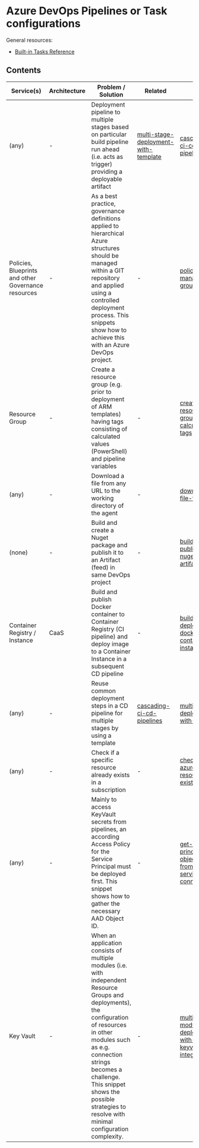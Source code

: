 # Azure DevOps Pipelines or Task configurations
General resources:
* [Built-in Tasks Reference](https://docs.microsoft.com/en-us/azure/devops/pipelines/tasks/?view=azure-devops)

<!-- Note: Edit tables with https://www.tablesgenerator.com/markdown_tables -->

## Contents

| Service(s)                      | Architecture                | Problem / Solution                      | Related | Link                            |
|---------------------------------|-----------------------------|-----------------------------------------|---------|---------------------------------|
| (any) | - | Deployment pipeline to multiple stages based on particular build pipeline run ahead (i.e. acts as trigger) providing a deployable artifact  | [multi-stage-deployment-with-template](./multi-stage-deployment-with-template) | [cascading-ci-cd-pipelines](./cascading-ci-cd-pipelines) |
| Policies, Blueprints and other Governance resources | - | As a best practice, governance definitions applied to hierarchical Azure structures should be managed within a GIT repository and applied using a controlled deployment process. This snippets show how to achieve this with an Azure DevOps project.  | - | [policies-on-management-groups](./policies-on-management-groups) |
| Resource Group | - | Create a resource group (e.g. prior to deployment of ARM templates) having tags consisting of calculated values (PowerShell) and pipeline variables | - | [create-resource-group-with-calculated-tags](./create-resource-group-with-calculated-tags) |
| (any) | - | Download a file from any URL to the working directory of the agent | - | [download-file-from-url](./download-file-from-url) |
| (none) | - | Build and create a Nuget package and publish it to an Artifact (feed) in same DevOps project | - | [build-and-publish-nuget-to-artifacts](./build-and-publish-nuget-to-artifacts) |
| Container Registry / Instance | CaaS | Build and publish Docker container to Container Registry (CI pipeline) and deploy image to a Container Instance in a subsequent CD pipeline | - | [build-and-deploy-docker-to-container-instance](./build-and-deploy-docker-to-container-instance) |
| (any) | - | Reuse common deployment steps in a CD pipeline for multiple stages by using a template | [cascading-ci-cd-pipelines](./cascading-ci-cd-pipelines) | [multi-stage-deployment-with-template](./multi-stage-deployment-with-template) |
| (any) | - | Check if a specific resource already exists in a subscription | - | [check-if-azure-resource-exists](./check-if-azure-resource-exists) |
| (any) | - | Mainly to access KeyVault secrets from pipelines, an according Access Policy for the Service Principal must be deployed first. This snippet shows how to gather the necessary AAD Object ID. | - | [get-principal-objectid-from-arm-service-connection](./get-principal-objectid-from-arm-service-connection) |
| Key Vault | - | When an application consists of multiple modules (i.e. with independent Resource Groups and deployments), the configuration of resources in other modules such as e.g. connection strings becomes a challenge. This snippet shows the possible strategies to resolve with minimal configuration complexity.  | - | [multi-module-deployments-with-keyvault-integrations](./multi-module-deployments-with-keyvault-integrations) |